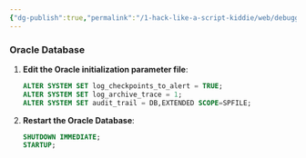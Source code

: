 ```yaml
---
{"dg-publish":true,"permalink":"/1-hack-like-a-script-kiddie/web/debugger-and-logger/logger-oracle-database/","noteIcon":"","created":"2025-04-15T14:11:19.600-04:00"}
---
```



















### Oracle Database

1. **Edit the Oracle initialization parameter file**:
    ```sql
    ALTER SYSTEM SET log_checkpoints_to_alert = TRUE;
    ALTER SYSTEM SET log_archive_trace = 1;
    ALTER SYSTEM SET audit_trail = DB,EXTENDED SCOPE=SPFILE;
    ```

2. **Restart the Oracle Database**:
    ```sql
    SHUTDOWN IMMEDIATE;
    STARTUP;
    ```

